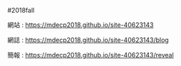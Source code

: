 #2018fall

網站  :  https://mdecp2018.github.io/site-40623143

網誌  :  https://mdecp2018.github.io/site-40623143/blog

簡報  :  https://mdecp2018.github.io/site-40623143/reveal
 
